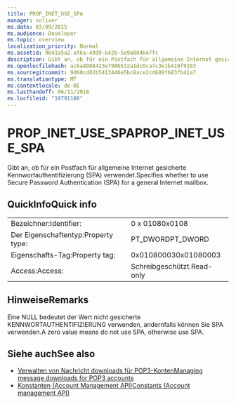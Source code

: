 ```yaml
---
title: PROP_INET_USE_SPA
manager: soliver
ms.date: 03/09/2015
ms.audience: Developer
ms.topic: overview
localization_priority: Normal
ms.assetid: 9641a5a2-af6a-4999-b42b-5e9a004b47fc
description: Gibt an, ob für ein Postfach für allgemeine Internet gesicherte Kennwortauthentifizierung (SPA) verwendet.
ms.openlocfilehash: ac6a4088423e7986632a1dc0ca7c3e1b419f9203
ms.sourcegitcommit: 9d60cd82b5413446e5bc8ace2cd689f683fb41a7
ms.translationtype: MT
ms.contentlocale: de-DE
ms.lasthandoff: 06/11/2018
ms.locfileid: "19791186"
---
```

# <a name="propinetusespa"></a><span data-ttu-id="ad639-103">PROP_INET_USE_SPA</span><span class="sxs-lookup"><span data-stu-id="ad639-103">PROP_INET_USE_SPA</span></span>

<span data-ttu-id="ad639-104">Gibt an, ob für ein Postfach für allgemeine Internet gesicherte Kennwortauthentifizierung (SPA) verwendet.</span><span class="sxs-lookup"><span data-stu-id="ad639-104">Specifies whether to use Secure Password Authentication (SPA) for a general Internet mailbox.</span></span>
  
## <a name="quick-info"></a><span data-ttu-id="ad639-105">QuickInfo</span><span class="sxs-lookup"><span data-stu-id="ad639-105">Quick info</span></span>

|||
|:-----|:-----|
|<span data-ttu-id="ad639-106">Bezeichner:</span><span class="sxs-lookup"><span data-stu-id="ad639-106">Identifier:</span></span>  <br/> |<span data-ttu-id="ad639-107">0 x 0108</span><span class="sxs-lookup"><span data-stu-id="ad639-107">0x0108</span></span>  <br/> |
|<span data-ttu-id="ad639-108">Der Eigenschaftentyp:</span><span class="sxs-lookup"><span data-stu-id="ad639-108">Property type:</span></span>  <br/> |<span data-ttu-id="ad639-109">PT_DWORD</span><span class="sxs-lookup"><span data-stu-id="ad639-109">PT_DWORD</span></span>  <br/> |
|<span data-ttu-id="ad639-110">Eigenschafts-Tag:</span><span class="sxs-lookup"><span data-stu-id="ad639-110">Property tag:</span></span>  <br/> |<span data-ttu-id="ad639-111">0x01080003</span><span class="sxs-lookup"><span data-stu-id="ad639-111">0x01080003</span></span>  <br/> |
|<span data-ttu-id="ad639-112">Access:</span><span class="sxs-lookup"><span data-stu-id="ad639-112">Access:</span></span>  <br/> |<span data-ttu-id="ad639-113">Schreibgeschützt.</span><span class="sxs-lookup"><span data-stu-id="ad639-113">Read-only</span></span>  <br/> |
   
## <a name="remarks"></a><span data-ttu-id="ad639-114">Hinweise</span><span class="sxs-lookup"><span data-stu-id="ad639-114">Remarks</span></span>

<span data-ttu-id="ad639-115">Eine NULL bedeutet der Wert nicht gesicherte KENNWORTAUTHENTIFIZIERUNG verwenden, andernfalls können Sie SPA verwenden.</span><span class="sxs-lookup"><span data-stu-id="ad639-115">A zero value means do not use SPA, otherwise use SPA.</span></span>
  
## <a name="see-also"></a><span data-ttu-id="ad639-116">Siehe auch</span><span class="sxs-lookup"><span data-stu-id="ad639-116">See also</span></span>

- [<span data-ttu-id="ad639-117">Verwalten von Nachricht downloads für POP3-Konten</span><span class="sxs-lookup"><span data-stu-id="ad639-117">Managing message downloads for POP3 accounts</span></span>](managing-message-downloads-for-pop3-accounts.md) 
- [<span data-ttu-id="ad639-118">Konstanten (Account Management API)</span><span class="sxs-lookup"><span data-stu-id="ad639-118">Constants (Account management API)</span></span>](constants-account-management-api.md)

